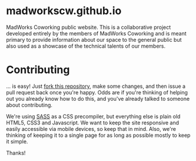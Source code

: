 madworkscw.github.io
====================

MadWorks Coworking public website.  This is a collaborative project developed entirely by the members of MadWorks Coworking and is meant primary to provide information about our space to the general public but also used as a showcase of the technical talents of our members. 

Contributing
============

... is easy!  Just [fork this repository](https://github.com/MadWorksCW/madworkscw.github.io/fork), make some changes, and then issue a pull request back once you're happy.  Odds are if you're thinking of helping out you already know how to do this, and you've already talked to someone about contributing.

We're using [SASS](http://sass-lang.com/) as a CSS precompiler, but everything else is plain old HTML5, CSS3 and Javascript.  We want to keep the site responsive and easily accessible via mobile devices, so keep that in mind.  Also, we're thinking of keeping it to a single page for as long as possible mostly to keep it simple. 

Thanks!

